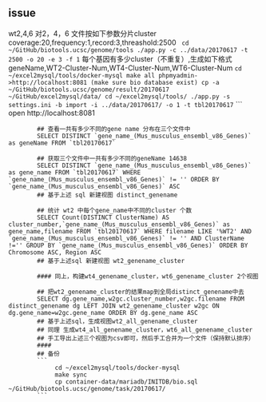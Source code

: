 ## issue

wt2,4,6
    对2，4，6 文件按如下参数分片cluster
    coverage:20,frequency:1,record:3,threashold:2500
        ``` 
            cd ~/GitHub/biotools.ucsc/genome/tools
            ./app.py -c ../data/20170617 -t 2500 -o 20 -e 3 -f 1
        ```
        每个基因有多少cluster（不重复）,生成如下格式
            geneName,WT2-Cluster-Num,WT4-Cluster-Num,WT6-Cluster-Num
        ```
            cd ~/excel2mysql/tools/docker-mysql
            make all
            phpmyadmin->http://localhost:8081 (make sure bio database exist)
            cp -a ~/GitHub/biotools.ucsc/genome/result/20170617 ~/GitHub/excel2mysql/data/
            cd ~/excel2mysql/tools/
            ./app.py -s settings.ini -b import -i ../data/20170617/ -o 1 -t tbl20170617
        ```
        ```
            open http://localhost:8081

            ## 查看一共有多少不同的gene name 分布在三个文件中
            SELECT DISTINCT `gene_name_(Mus_musculus_ensembl_v86_Genes)` as geneName FROM `tbl20170617`

            ## 获取三个文件中一共有多少不同的geneName 14638
            SELECT DISTINCT `gene_name_(Mus_musculus_ensembl_v86_Genes)` as gene_name FROM `tbl20170617` WHERE `gene_name_(Mus_musculus_ensembl_v86_Genes)` != '' ORDER BY `gene_name_(Mus_musculus_ensembl_v86_Genes)` ASC
            ## 基于上述 sql 新建视图 distinct_genename

            ## 统计 wt2 中每个gene_name中不同的cluster 个数
            SELECT Count(DISTINCT ClusterName) AS cluster_number,`gene_name_(Mus_musculus_ensembl_v86_Genes)` as gene_name,filename FROM `tbl20170617` WHERE filename LIKE '%WT2' AND `gene_name_(Mus_musculus_ensembl_v86_Genes)` != '' AND ClusterName !='' GROUP BY `gene_name_(Mus_musculus_ensembl_v86_Genes)` ORDER BY Chromosome ASC, Region ASC
            ## 基于上述sql 新建视图 wt2_genename_cluster

            #### 同上，构建wt4_genename_cluster，wt6_genename_cluster 2个视图

            ## 把wt2_genename_cluster的结果map到全局distinct_genename中去
            SELECT dg.gene_name,w2gc.cluster_number,w2gc.filename FROM distinct_genename dg LEFT JOIN wt2_genename_cluster w2gc ON dg.gene_name=w2gc.gene_name ORDER BY dg.gene_name ASC
            ## 基于上述sql，生成视图wt2_all_genename_cluster
            ## 同理 生成wt4_all_genename_cluster，wt6_all_genename_cluster
            ## 手工导出上述三个视图为csv即可，然后手工合并为一个文件（保持默认排序）
            #### 
            ## 备份
            ```
                 cd ~/excel2mysql/tools/docker-mysql
                 make sync
                 cp container-data/mariadb/INITDB/bio.sql ~/GitHub/biotools.ucsc/genome/task/20170617/
            ```